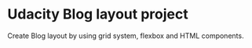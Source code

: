 # Udacity Blog layout project

Create Blog layout by using grid system, flexbox and HTML components.
